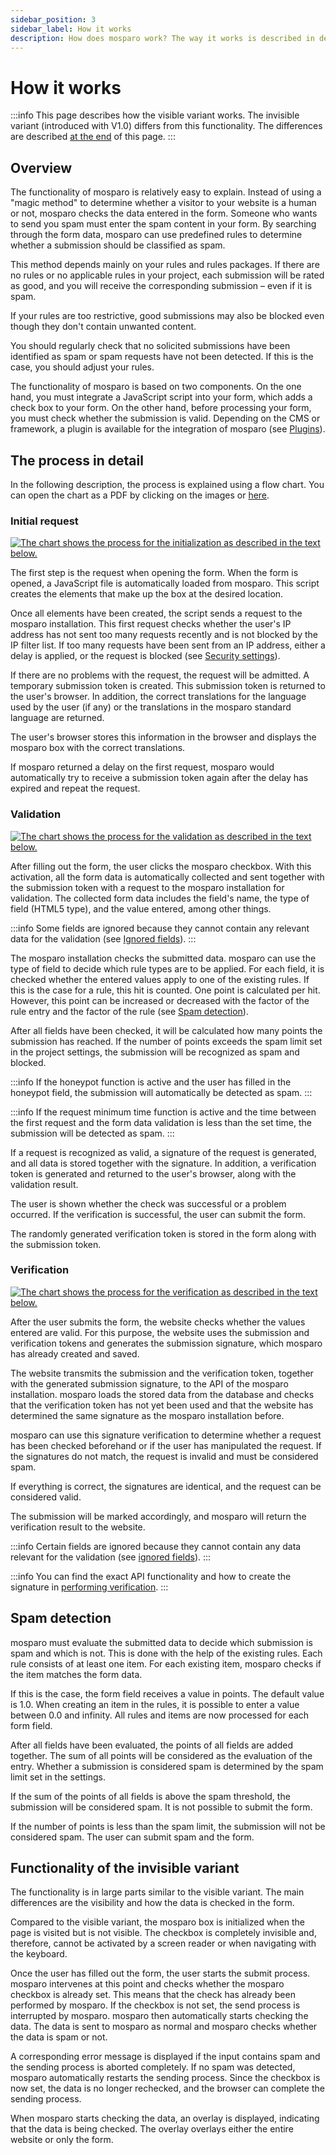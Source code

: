 ```yaml
---
sidebar_position: 3
sidebar_label: How it works
description: How does mosparo work? The way it works is described in detail here.
---
```


# How it works

:::info
This page describes how the visible variant works. The invisible variant (introduced with V1.0) differs from this functionality. The differences are described [at the end](#functionality-invisible-variant) of this page.
:::

## Overview

The functionality of mosparo is relatively easy to explain. Instead of using a "magic method" to determine whether a visitor to your website is a human or not, mosparo checks the data entered in the form. Someone who wants to send you spam must enter the spam content in your form. By searching through the form data, mosparo can use predefined rules to determine whether a submission should be classified as spam.

This method depends mainly on your rules and rules packages. If there are no rules or no applicable rules in your project, each submission will be rated as good, and you will receive the corresponding submission – even if it is spam.

If your rules are too restrictive, good submissions may also be blocked even though they don't contain unwanted content.

You should regularly check that no solicited submissions have been identified as spam or spam requests have not been detected. If this is the case, you should adjust your rules.

The functionality of mosparo is based on two components. On the one hand, you must integrate a JavaScript script into your form, which adds a check box to your form. On the other hand, before processing your form, you must check whether the submission is valid. Depending on the CMS or framework, a plugin is available for the integration of mosparo (see [Plugins](../integration/with_plugins/)).

## The process in detail

In the following description, the process is explained using a flow chart. You can open the chart as a PDF by clicking on the images or [here](./assets/process_chart_v1.0_EN.pdf).

### Initial request

[![The chart shows the process for the initialization as described in the text below.](./assets/process_cart_initializing_EN.jpg)](./assets/process_chart_v1.0_EN.pdf)

The first step is the request when opening the form. When the form is opened, a JavaScript file is automatically loaded from mosparo. This script creates the elements that make up the box at the desired location.

Once all elements have been created, the script sends a request to the mosparo installation. This first request checks whether the user's IP address has not sent too many requests recently and is not blocked by the IP filter list. If too many requests have been sent from an IP address, either a delay is applied, or the request is blocked (see [Security settings](../usage/settings/#security-settings/)).

If there are no problems with the request, the request will be admitted. A temporary submission token is created. This submission token is returned to the user's browser. In addition, the correct translations for the language used by the user (if any) or the translations in the mosparo standard language are returned.

The user's browser stores this information in the browser and displays the mosparo box with the correct translations.

If mosparo returned a delay on the first request, mosparo would automatically try to receive a submission token again after the delay has expired and repeat the request.

### Validation

[![The chart shows the process for the validation as described in the text below.](./assets/process_cart_validation_EN.jpg)](./assets/process_chart_v1.0_EN.pdf)

After filling out the form, the user clicks the mosparo checkbox. With this activation, all the form data is automatically collected and sent together with the submission token with a request to the mosparo installation for validation. The collected form data includes the field's name, the type of field (HTML5 type), and the value entered, among other things.

:::info
Some fields are ignored because they cannot contain any relevant data for the validation (see [Ignored fields](../integration/ignored_fields/)).
:::

The mosparo installation checks the submitted data. mosparo can use the type of field to decide which rule types are to be applied. For each field, it is checked whether the entered values apply to one of the existing rules. If this is the case for a rule, this hit is counted. One point is calculated per hit. However, this point can be increased or decreased with the factor of the rule entry and the factor of the rule (see [Spam detection](#spam-detection)).

After all fields have been checked, it will be calculated how many points the submission has reached. If the number of points exceeds the spam limit set in the project settings, the submission will be recognized as spam and blocked.

:::info
If the honeypot function is active and the user has filled in the honeypot field, the submission will automatically be detected as spam.
:::

:::info
If the request minimum time function is active and the time between the first request and the form data validation is less than the set time, the submission will be detected as spam.
:::

If a request is recognized as valid, a signature of the request is generated, and all data is stored together with the signature. In addition, a verification token is generated and returned to the user's browser, along with the validation result.

The user is shown whether the check was successful or a problem occurred. If the verification is successful, the user can submit the form.

The randomly generated verification token is stored in the form along with the submission token.

### Verification

[![The chart shows the process for the verification as described in the text below.](./assets/process_cart_verification_EN.jpg)](./assets/process_chart_v1.0_EN.pdf)

After the user submits the form, the website checks whether the values entered are valid. For this purpose, the website uses the submission and verification tokens and generates the submission signature, which mosparo has already created and saved.

The website transmits the submission and the verification token, together with the generated submission signature, to the API of the mosparo installation. mosparo loads the stored data from the database and checks that the verification token has not yet been used and that the website has determined the same signature as the mosparo installation before.

mosparo can use this signature verification to determine whether a request has been checked beforehand or if the user has manipulated the request. If the signatures do not match, the request is invalid and must be considered spam.

If everything is correct, the signatures are identical, and the request can be considered valid.

The submission will be marked accordingly, and mosparo will return the verification result to the website.

:::info
Certain fields are ignored because they cannot contain any data relevant for the validation (see [ignored fields](../integration/ignored_fields/)).
:::

:::info
You can find the exact API functionality and how to create the signature in [performing verification](../integration/custom#performing-verification/).
:::

## Spam detection

mosparo must evaluate the submitted data to decide which submission is spam and which is not. This is done with the help of the existing rules. Each rule consists of at least one item. For each existing item, mosparo checks if the item matches the form data.

If this is the case, the form field receives a value in points. The default value is 1.0. When creating an item in the rules, it is possible to enter a value between 0.0 and infinity. All rules and items are now processed for each form field.

After all fields have been evaluated, the points of all fields are added together. The sum of all points will be considered as the evaluation of the entry. Whether a submission is considered spam is determined by the spam limit set in the settings.

If the sum of the points of all fields is above the spam threshold, the submission will be considered spam. It is not possible to submit the form.

If the number of points is less than the spam limit, the submission will not be considered spam. The user can submit spam and the form.

## Functionality of the invisible variant

The functionality is in large parts similar to the visible variant. The main differences are the visibility and how the data is checked in the form.

Compared to the visible variant, the mosparo box is initialized when the page is visited but is not visible. The checkbox is completely invisible and, therefore, cannot be activated by a screen reader or when navigating with the keyboard.

Once the user has filled out the form, the user starts the submit process. mosparo intervenes at this point and checks whether the mosparo checkbox is already set. This means that the check has already been performed by mosparo. If the checkbox is not set, the send process is interrupted by mosparo. mosparo then automatically starts checking the data. The data is sent to mosparo as normal and mosparo checks whether the data is spam or not.

A corresponding error message is displayed if the input contains spam and the sending process is aborted completely. If no spam was detected, mosparo automatically restarts the sending process. Since the checkbox is now set, the data is no longer rechecked, and the browser can complete the sending process.

When mosparo starts checking the data, an overlay is displayed, indicating that the data is being checked. The overlay overlays either the entire website or only the form.
